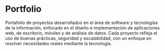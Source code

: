 # Portfolio
Portafolio de proyectos desarrollados en el área de software y tecnologías de la información, enfocado en el diseño e implementación de aplicaciones web, de escritorio, móviles y de análisis de datos. Cada proyecto refleja el uso de buenas prácticas, seguridad y escalabilidad, con un enfoque en resolver necesidades reales mediante la tecnología.
